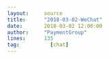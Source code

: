 ```yaml
---
layout:     source 
title:      "2018-03-02-WeChat"
date:       2018-03-02 12:00:00
author:     "PaymentGroup"
lines:      135 
tag:		  [chat]
---
```

